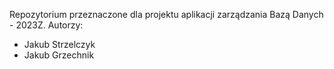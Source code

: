 Repozytorium przeznaczone dla projektu aplikacji zarządzania Bazą Danych - 2023Z.
Autorzy:
- Jakub Strzelczyk
- Jakub Grzechnik
